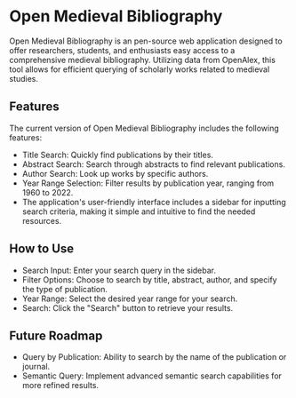 # Open Medieval Bibliography

Open Medieval Bibliography is an pen-source web application designed to offer researchers, students, and enthusiasts easy access to a comprehensive medieval bibliography. Utilizing data from OpenAlex, this tool allows for efficient querying of scholarly works related to medieval studies.

## Features
The current version of Open Medieval Bibliography includes the following features:

- Title Search: Quickly find publications by their titles.
- Abstract Search: Search through abstracts to find relevant publications.
- Author Search: Look up works by specific authors.
- Year Range Selection: Filter results by publication year, ranging from 1960 to 2022.
- The application's user-friendly interface includes a sidebar for inputting search criteria, making it simple and intuitive to find the needed resources.

## How to Use
- Search Input: Enter your search query in the sidebar.
- Filter Options: Choose to search by title, abstract, author, and specify the type of publication.
- Year Range: Select the desired year range for your search.
- Search: Click the "Search" button to retrieve your results.

## Future Roadmap

- Query by Publication: Ability to search by the name of the publication or journal.
- Semantic Query: Implement advanced semantic search capabilities for more refined results.